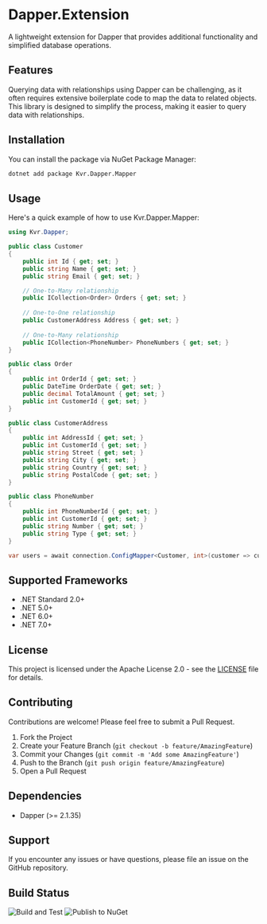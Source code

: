 # Dapper.Extension

A lightweight extension for Dapper that provides additional functionality and simplified database operations.

## Features
Querying data with relationships using Dapper can be challenging, as it often requires extensive boilerplate code to map the data to related objects. This library is designed to simplify the process, making it easier to query data with relationships.


## Installation

You can install the package via NuGet Package Manager:

```bash
dotnet add package Kvr.Dapper.Mapper
```

## Usage

Here's a quick example of how to use Kvr.Dapper.Mapper:

```csharp
using Kvr.Dapper;

public class Customer
{
    public int Id { get; set; }
    public string Name { get; set; }
    public string Email { get; set; }

    // One-to-Many relationship
    public ICollection<Order> Orders { get; set; }
    
    // One-to-One relationship
    public CustomerAddress Address { get; set; }
    
    // One-to-Many relationship
    public ICollection<PhoneNumber> PhoneNumbers { get; set; }
}

public class Order
{
    public int OrderId { get; set; }
    public DateTime OrderDate { get; set; }
    public decimal TotalAmount { get; set; }    
    public int CustomerId { get; set; }
}

public class CustomerAddress
{
    public int AddressId { get; set; }
    public int CustomerId { get; set; }
    public string Street { get; set; }
    public string City { get; set; }
    public string Country { get; set; }
    public string PostalCode { get; set; }
}

public class PhoneNumber
{
    public int PhoneNumberId { get; set; }
    public int CustomerId { get; set; }
    public string Number { get; set; }
    public string Type { get; set; }
}

var users = await connection.ConfigMapper<Customer, int>(customer => customer.Id, customer => customer.Orders, customer => customer.Address, customer => customer.PhoneNumbers).QueryAsync("SELECT * FROM Customer left join Order on Customer.Id = Order.CustomerId left join CustomerAddress on Customer.Id = CustomerAddress.CustomerId left join PhoneNumber on Customer.Id = PhoneNumber.CustomerId where Customer.Id = @customerId", new { customerId = 1 }, splitOn: "Id,OrderId,AddressId,PhoneNumberId");
```

## Supported Frameworks

- .NET Standard 2.0+
- .NET 5.0+
- .NET 6.0+
- .NET 7.0+

## License

This project is licensed under the Apache License 2.0 - see the [LICENSE](LICENSE) file for details.

## Contributing

Contributions are welcome! Please feel free to submit a Pull Request.

1. Fork the Project
2. Create your Feature Branch (`git checkout -b feature/AmazingFeature`)
3. Commit your Changes (`git commit -m 'Add some AmazingFeature'`)
4. Push to the Branch (`git push origin feature/AmazingFeature`)
5. Open a Pull Request

## Dependencies

- Dapper (>= 2.1.35)

## Support

If you encounter any issues or have questions, please file an issue on the GitHub repository.

## Build Status
![Build and Test](https://github.com/guanghuang/DapperRelMapper/actions/workflows/build.yml/badge.svg)
![Publish to NuGet](https://github.com/guanghuang/DapperRelMapper/actions/workflows/publish.yml/badge.svg)

